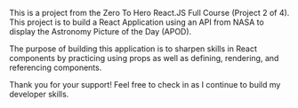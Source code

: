 This is a project from the Zero To Hero React.JS Full Course (Project 2 of 4). This project is to build a React Application using an API from NASA to display the Astronomy Picture of the Day (APOD).

The purpose of building this application is to sharpen skills in React components by practicing using props as well as defining, rendering, and referencing components.

Thank you for your support! Feel free to check in as I continue to build my developer skills.